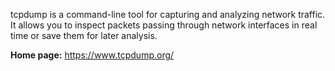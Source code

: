 tcpdump is a command-line tool for capturing and analyzing network traffic.
It allows you to inspect packets passing through network interfaces in real time or save them for later analysis.

**Home page:** <https://www.tcpdump.org/>
